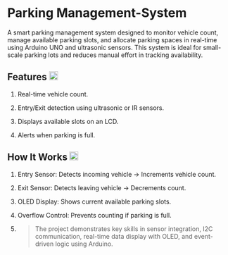 # Parking Management-System
A smart parking management system designed to monitor vehicle count, manage available parking slots, and allocate parking spaces in real-time using Arduino UNO and ultrasonic sensors. This system is ideal for small-scale parking lots and reduces manual effort in tracking availability.

## Features <img src="https://github.com/user-attachments/assets/514c03f4-91a9-44e2-b533-5e36335cd4a8" width="20" height="20">

1. Real-time vehicle count.

2. Entry/Exit detection using ultrasonic or IR sensors.

3. Displays available slots on an LCD.

4. Alerts when parking is full.

## How It Works <image src="https://github.com/user-attachments/assets/bac99f3e-1362-405d-8352-23cbc6faf234" width="20" height="20">

1. Entry Sensor: Detects incoming vehicle → Increments vehicle count.

2. Exit Sensor: Detects leaving vehicle → Decrements count.

3. OLED Display: Shows current available parking slots.

4. Overflow Control: Prevents counting if parking is full.

5. > The project demonstrates key skills in sensor integration, I2C communication, real-time data display with OLED, and event-driven logic using Arduino.
